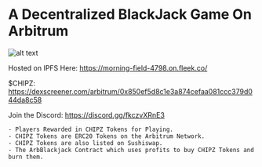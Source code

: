 
# A Decentralized BlackJack Game On Arbitrum
![alt text](https://preview.redd.it/3r94tj207tf71.png?auto=webp&s=7a244e946ffedeac4c4115979d2837121dd1e5d4)

Hosted on IPFS Here: https://morning-field-4798.on.fleek.co/

$CHIPZ: https://dexscreener.com/arbitrum/0x850ef5d8c1e3a874cefaa081ccc379d044da8c58

Join the Discord: https://discord.gg/fkczvXRnE3

```
- Players Rewarded in CHIPZ Tokens for Playing.
- CHIPZ Tokens are ERC20 Tokens on the Arbitrum Network.
- CHIPZ Tokens are also listed on Sushiswap.
- The ArbBlackjack Contract which uses profits to buy CHIPZ Tokens and burn them.
```


